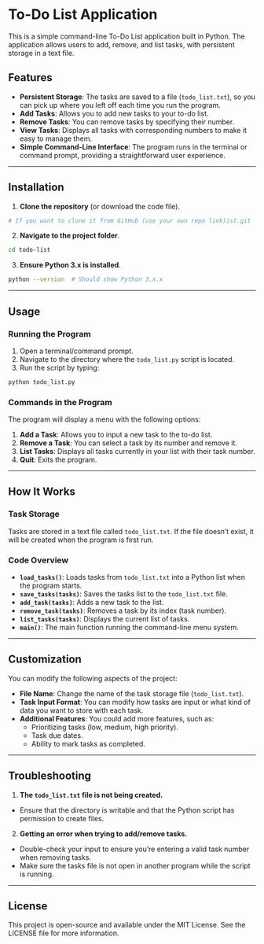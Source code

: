 # To-Do List Application

This is a simple command-line To-Do List application built in Python. The application allows users to add, remove, and list tasks, with persistent storage in a text file.

## Features
- **Persistent Storage**: The tasks are saved to a file (`todo_list.txt`), so you can pick up where you left off each time you run the program.
- **Add Tasks**: Allows you to add new tasks to your to-do list.
- **Remove Tasks**: You can remove tasks by specifying their number.
- **View Tasks**: Displays all tasks with corresponding numbers to make it easy to manage them.
- **Simple Command-Line Interface**: The program runs in the terminal or command prompt, providing a straightforward user experience.

---

## Installation

1. **Clone the repository** (or download the code file).

```bash
# If you want to clone it from GitHub (use your own repo link)ist.git
```

2. **Navigate to the project folder**.

```bash
cd todo-list
```

3. **Ensure Python 3.x is installed**.

```bash
python --version  # Should show Python 3.x.x
```

---

## Usage

### Running the Program

1. Open a terminal/command prompt.
2. Navigate to the directory where the `todo_list.py` script is located.
3. Run the script by typing:

```bash
python todo_list.py
```

### Commands in the Program

The program will display a menu with the following options:
1. **Add a Task**: Allows you to input a new task to the to-do list.
2. **Remove a Task**: You can select a task by its number and remove it.
3. **List Tasks**: Displays all tasks currently in your list with their task number.
4. **Quit**: Exits the program.

---

## How It Works

### Task Storage

Tasks are stored in a text file called `todo_list.txt`. If the file doesn’t exist, it will be created when the program is first run.

### Code Overview

- **`load_tasks()`**: Loads tasks from `todo_list.txt` into a Python list when the program starts.
- **`save_tasks(tasks)`**: Saves the tasks list to the `todo_list.txt` file.
- **`add_task(tasks)`**: Adds a new task to the list.
- **`remove_task(tasks)`**: Removes a task by its index (task number).
- **`list_tasks(tasks)`**: Displays the current list of tasks.
- **`main()`**: The main function running the command-line menu system.

---

## Customization

You can modify the following aspects of the project:

- **File Name**: Change the name of the task storage file (`todo_list.txt`).
- **Task Input Format**: You can modify how tasks are input or what kind of data you want to store with each task.
- **Additional Features**: You could add more features, such as:
  - Prioritizing tasks (low, medium, high priority).
  - Task due dates.
  - Ability to mark tasks as completed.

---

## Troubleshooting

1. **The `todo_list.txt` file is not being created.**
  - Ensure that the directory is writable and that the Python script has permission to create files.

2. **Getting an error when trying to add/remove tasks.**
  - Double-check your input to ensure you’re entering a valid task number when removing tasks.
  - Make sure the tasks file is not open in another program while the script is running.

---

## License

This project is open-source and available under the MIT License. See the LICENSE file for more information.
